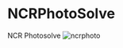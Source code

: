 # NCRPhotoSolve
NCR Photosolve
![ncrphoto](https://user-images.githubusercontent.com/68957837/181194135-bc50c9af-07dd-48b5-823d-84fdf2af6a58.PNG)
